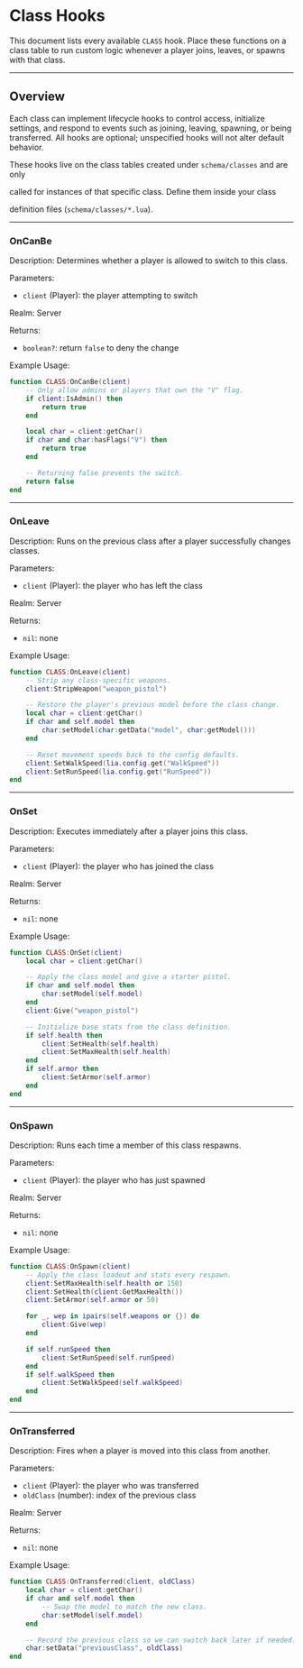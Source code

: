 # Class Hooks

This document lists every available `CLASS` hook. Place these functions on a class table to run custom logic whenever a player joins, leaves, or spawns with that class.

---

## Overview

Each class can implement lifecycle hooks to control access, initialize settings, and respond to events such as joining, leaving, spawning, or being transferred. All hooks are optional; unspecified hooks will not alter default behavior.

These hooks live on the class tables created under `schema/classes` and are only

called for instances of that specific class.  Define them inside your class

definition files (`schema/classes/*.lua`).

---

### OnCanBe

Description: Determines whether a player is allowed to switch to this class.

Parameters:
- `client` (Player): the player attempting to switch

Realm: Server

Returns:
- `boolean?`: return `false` to deny the change

Example Usage:
```lua
function CLASS:OnCanBe(client)
    -- Only allow admins or players that own the "V" flag.
    if client:IsAdmin() then
        return true
    end

    local char = client:getChar()
    if char and char:hasFlags("V") then
        return true
    end

    -- Returning false prevents the switch.
    return false
end
```
---


### OnLeave

Description: Runs on the previous class after a player successfully changes classes.

Parameters:
- `client` (Player): the player who has left the class

Realm: Server

Returns:
- `nil`: none

Example Usage:
```lua
function CLASS:OnLeave(client)
    -- Strip any class-specific weapons.
    client:StripWeapon("weapon_pistol")

    -- Restore the player's previous model before the class change.
    local char = client:getChar()
    if char and self.model then
        char:setModel(char:getData("model", char:getModel()))
    end

    -- Reset movement speeds back to the config defaults.
    client:SetWalkSpeed(lia.config.get("WalkSpeed"))
    client:SetRunSpeed(lia.config.get("RunSpeed"))
end
```
---

### OnSet

Description: Executes immediately after a player joins this class.

Parameters:
- `client` (Player): the player who has joined the class

Realm: Server

Returns:
- `nil`: none

Example Usage:
```lua
function CLASS:OnSet(client)
    local char = client:getChar()

    -- Apply the class model and give a starter pistol.
    if char and self.model then
        char:setModel(self.model)
    end
    client:Give("weapon_pistol")

    -- Initialize base stats from the class definition.
    if self.health then
        client:SetHealth(self.health)
        client:SetMaxHealth(self.health)
    end
    if self.armor then
        client:SetArmor(self.armor)
    end
end
```
---

### OnSpawn

Description: Runs each time a member of this class respawns.

Parameters:
- `client` (Player): the player who has just spawned

Realm: Server

Returns:
- `nil`: none

Example Usage:
```lua
function CLASS:OnSpawn(client)
    -- Apply the class loadout and stats every respawn.
    client:SetMaxHealth(self.health or 150)
    client:SetHealth(client:GetMaxHealth())
    client:SetArmor(self.armor or 50)

    for _, wep in ipairs(self.weapons or {}) do
        client:Give(wep)
    end

    if self.runSpeed then
        client:SetRunSpeed(self.runSpeed)
    end
    if self.walkSpeed then
        client:SetWalkSpeed(self.walkSpeed)
    end
end
```
---
### OnTransferred

Description: Fires when a player is moved into this class from another.

Parameters:
- `client` (Player): the player who was transferred
- `oldClass` (number): index of the previous class

Realm: Server

Returns:
- `nil`: none

Example Usage:
```lua
function CLASS:OnTransferred(client, oldClass)
    local char = client:getChar()
    if char and self.model then
        -- Swap the model to match the new class.
        char:setModel(self.model)
    end

    -- Record the previous class so we can switch back later if needed.
    char:setData("previousClass", oldClass)
end
```
